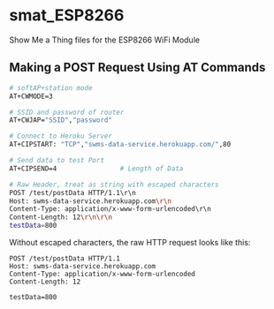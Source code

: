 # smat_ESP8266
Show Me a Thing files for the ESP8266 WiFi Module

## Making a POST Request Using AT Commands

```bash
# softAP+station mode
AT+CWMODE=3

# SSID and password of router
AT+CWJAP="SSID","password"

# Connect to Heroku Server
AT+CIPSTART: "TCP","swms-data-service.herokuapp.com/",80

# Send data to test Port
AT+CIPSEND=4				# Length of Data

# Raw Header, treat as string with escaped characters
POST /test/postData HTTP/1.1\r\n
Host: swms-data-service.herokuapp.com\r\n
Content-Type: application/x-www-form-urlencoded\r\n
Content-Length: 12\r\n\r\n
testData=800
```
Without escaped characters, the raw HTTP request looks like this:
```
POST /test/postData HTTP/1.1
Host: swms-data-service.herokuapp.com
Content-Type: application/x-www-form-urlencoded
Content-Length: 12

testData=800
```
